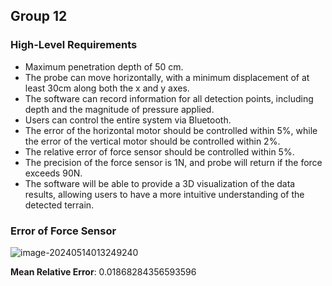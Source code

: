 ## Group 12

### High-Level Requirements

- Maximum penetration depth of 50 cm.
-  The probe can move horizontally, with a minimum displacement of at least 30cm
  along both the x and y axes.
-  The software can record information for all detection points, including depth and
  the magnitude of pressure applied.
-  Users can control the entire system via Bluetooth.
-  The error of the horizontal motor should be controlled within 5%, while the error of
  the vertical motor should be controlled within 2%.
- The relative error of force sensor should be controlled within 5%.
- The precision of the force sensor is 1N, and probe will return if the force exceeds 90N.
-  The software will be able to provide a 3D visualization of the data results, allowing
  users to have a more intuitive understanding of the detected terrain.

### Error of Force Sensor

![image-20240514013249240](C:\Users\moccc\AppData\Roaming\Typora\typora-user-images\image-20240514013249240.png)

**Mean Relative Error**: 0.01868284356593596